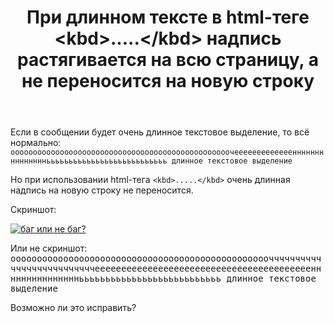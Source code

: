 ﻿---
title: "При длинном тексте в html-теге &lt;kbd&gt;.....&lt;/kbd&gt; надпись растягивается на всю страницу, а не переносится на новую строку"
se.owner.user_id: 532877
se.owner.display_name: "Зонтик"
se.owner.link: "https://ru.meta.stackoverflow.com/users/532877/%d0%97%d0%be%d0%bd%d1%82%d0%b8%d0%ba"
se.link: "https://ru.meta.stackoverflow.com/questions/12736/%d0%9f%d1%80%d0%b8-%d0%b4%d0%bb%d0%b8%d0%bd%d0%bd%d0%be%d0%bc-%d1%82%d0%b5%d0%ba%d1%81%d1%82%d0%b5-%d0%b2-html-%d1%82%d0%b5%d0%b3%d0%b5-kbd-kbd-%d0%bd%d0%b0%d0%b4%d0%bf%d0%b8%d1%81%d1%8c-%d1%80%d0%b0%d1%81%d1%82%d1%8f%d0%b3%d0%b8%d0%b2%d0%b0%d0%b5%d1%82%d1%81%d1%8f-%d0%bd%d0%b0-%d0%b2%d1%81%d1%8e-%d1%81%d1%82%d1%80"
se.question_id: 12736
se.post_type: question
---
<p>Если в сообщении будет очень длинное текстовое выделение, то всё нормально:
<code>ооооооооооооооооооооооооооооооооооооооооооооооооочееееееееееееенннннннннннннннььььььььььььььььььььььььььь длинное текстовое выделение</code></p>
<p>Но при использовании html-тега <code>&lt;kbd&gt;.....&lt;/kbd&gt;</code> очень длинная надпись на новую строку не переносится.</p>
<p>Скриншот:</p>
<p><a href="https://i.stack.imgur.com/IvN02.png" rel="nofollow noreferrer"><img src="https://i.stack.imgur.com/IvN02.png" alt="баг или не баг?" /></a></p>
<p>Или не скриншот:
<kbd>оооооооооооооооооооооооооооооооооооооооооооооооооччччччччччччччччччччччччччееееееееееееееееееееееееееееееееееееееееенннннннннннннннььььььььььььььььььььььььььь длинное текстовое выделение</kbd></p>
<p>Возможно ли это исправить?</p>
